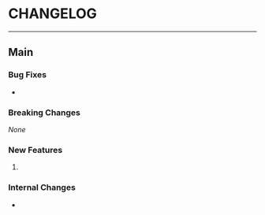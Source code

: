

# CHANGELOG

---

## Main

### Bug Fixes

*   

### Breaking Changes

_None_

### New Features

1. 


### Internal Changes

*   

